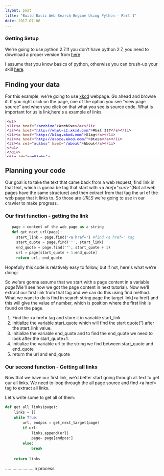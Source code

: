 ```yaml
---
layout: post
title: "Build Basic Web Search Engine Using Python - Part 1"
date: 2017-07-06
---
```


### Getting Setup

We're going to use python 2.7.If you don't have python 2.7, you need to download a proper version from <a href="https://www.python.org/download/releases/2.7.3/">here</a> 

I assume that you know basics of python, otherwise you can brush-up your skill [here]("https://docs.python.org/2/tutorial/index.html"). 

## Finding your data

For this example, we're going to use [xkcd](https://xkcd.com/353/) webpage. Go ahead and browse it. If you right click on the page, one of the option you see "view page source" and when you click on that what you see is source code. What is important for us is link,here's a example of links

![alt text](/img/link.png "xkcd page source")

## Planning your code
Our goal is to take the text that came back from a web request, find link in that text, which is gonna be tag that start with *<a href=\"\<url\>\"*(Not all web pages have the same structure) and then extract from that tag the url of the web page that it links to. So those are *URLS*  we're going to use in our crawler to make progress. 

### Our first function - getting the link
```python
   page = content of the web page as a string
   def get_next_url(page):
     start_link = page.find('<a href=') #find <a href=" tag
     start_quote = page.find('"', start_link) 
     end_quote = page.find('"', start_quote + 1)
     url = page[start_quote + 1:end_quote]
     return url, end_quote
```

Hopefully this code is relatively easy to follow, but if not, here's what we're doing:

So we'are gonna assume that we start with a page content in a variable *page*(We'll see how we got the page content in next tutorial). Now we'll extract our first link from that tag and we can do this using find method. What we want to do is find in search string page the target link(<a href) and this will give the value of number, which is position where the first link is found on the page.
   1. Find the <a href= tag and store it in variable start_link
   2. Initialize the variable start_quote which will find the start quote(") after the start_link value.
   3. Initialize the variable end_quote and to find the end_quote we need to look after the start_quote+1.
   4. Initialize the variable url to the string we find between start_quote and end_quote
   5. return the url and end_quote

### Our second function - Getting all links

Now that we have our first link, we'd better start going through all text to get our all links. We need to loop through the all page source and find <a href= tag to extract all links.

Let's write some to get all of them:

```python
def get_all_links(page):
	links = []
	while True:
		url, endpos = get_next_target(page)
		if url:
			links.append(url)
			page= page[endpos:]
		else:
			break

	return links
 ```


.......................in process
